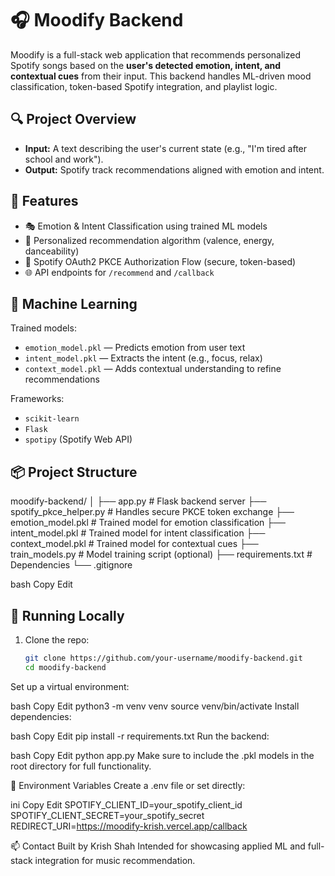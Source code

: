 # 🎧 Moodify Backend

Moodify is a full-stack web application that recommends personalized Spotify songs based on the **user's detected emotion, intent, and contextual cues** from their input. This backend handles ML-driven mood classification, token-based Spotify integration, and playlist logic.

## 🔍 Project Overview

- **Input:** A text describing the user's current state (e.g., "I'm tired after school and work").
- **Output:** Spotify track recommendations aligned with emotion and intent.

## 🚀 Features

- 🎭 Emotion & Intent Classification using trained ML models
- 🎯 Personalized recommendation algorithm (valence, energy, danceability)
- 🔐 Spotify OAuth2 PKCE Authorization Flow (secure, token-based)
- 🌐 API endpoints for `/recommend` and `/callback`

## 🧠 Machine Learning

Trained models:
- `emotion_model.pkl` — Predicts emotion from user text
- `intent_model.pkl` — Extracts the intent (e.g., focus, relax)
- `context_model.pkl` — Adds contextual understanding to refine recommendations

Frameworks:
- `scikit-learn`
- `Flask`
- `spotipy` (Spotify Web API)

## 📦 Project Structure

moodify-backend/
│
├── app.py # Flask backend server
├── spotify_pkce_helper.py # Handles secure PKCE token exchange
├── emotion_model.pkl # Trained model for emotion classification
├── intent_model.pkl # Trained model for intent classification
├── context_model.pkl # Trained model for contextual cues
├── train_models.py # Model training script (optional)
├── requirements.txt # Dependencies
└── .gitignore

bash
Copy
Edit

## 🔧 Running Locally

1. Clone the repo:
   ```bash
   git clone https://github.com/your-username/moodify-backend.git
   cd moodify-backend
Set up a virtual environment:

bash
Copy
Edit
python3 -m venv venv
source venv/bin/activate
Install dependencies:

bash
Copy
Edit
pip install -r requirements.txt
Run the backend:

bash
Copy
Edit
python app.py
Make sure to include the .pkl models in the root directory for full functionality.

🔑 Environment Variables
Create a .env file or set directly:

ini
Copy
Edit
SPOTIFY_CLIENT_ID=your_spotify_client_id
SPOTIFY_CLIENT_SECRET=your_spotify_secret
REDIRECT_URI=https://moodify-krish.vercel.app/callback

📫 Contact
Built by Krish Shah
Intended for showcasing applied ML and full-stack integration for music recommendation.


